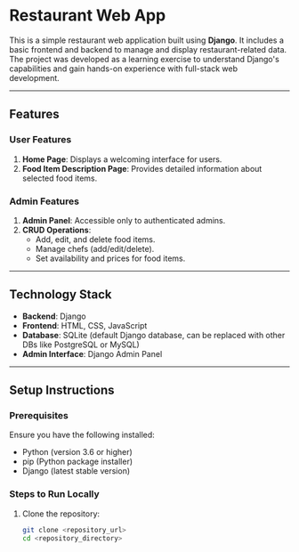 # Restaurant Web App

This is a simple restaurant web application built using **Django**. It includes a basic frontend and backend to manage and display restaurant-related data. The project was developed as a learning exercise to understand Django's capabilities and gain hands-on experience with full-stack web development.

---

## Features

### **User Features**
1. **Home Page**: Displays a welcoming interface for users.
2. **Food Item Description Page**: Provides detailed information about selected food items.

### **Admin Features**
1. **Admin Panel**: Accessible only to authenticated admins.
2. **CRUD Operations**:
   - Add, edit, and delete food items.
   - Manage chefs (add/edit/delete).
   - Set availability and prices for food items.

---

## Technology Stack
- **Backend**: Django
- **Frontend**: HTML, CSS, JavaScript
- **Database**: SQLite (default Django database, can be replaced with other DBs like PostgreSQL or MySQL)
- **Admin Interface**: Django Admin Panel

---

## Setup Instructions

### Prerequisites
Ensure you have the following installed:
- Python (version 3.6 or higher)
- pip (Python package installer)
- Django (latest stable version)

### Steps to Run Locally
1. Clone the repository:
   ```bash
   git clone <repository_url>
   cd <repository_directory>
